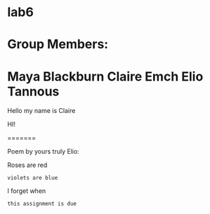# lab6
# Group Members:
Maya Blackburn
Claire Emch
Elio Tannous
=======
Hello my name is Claire

HI!


=======

Poem by yours truly Elio:

Roses are red

	violets are blue

I forget when

	this assignment is due
